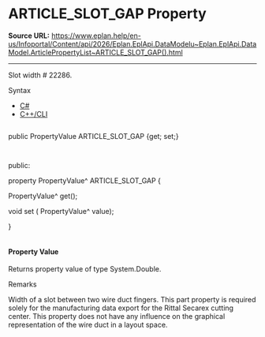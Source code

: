 # ARTICLE_SLOT_GAP Property

**Source URL:** https://www.eplan.help/en-us/Infoportal/Content/api/2026/Eplan.EplApi.DataModelu~Eplan.EplApi.DataModel.ArticlePropertyList~ARTICLE_SLOT_GAP().html

---

Slot width # 22286.

Syntax

- [C#](#i-syntax-CS)
- [C++/CLI](#i-syntax-CPP2005)

```
```
public PropertyValue ARTICLE_SLOT_GAP {get; set;}
```
```

```
```
public:

property PropertyValue^ ARTICLE_SLOT_GAP {

   PropertyValue^ get();

   void set (    PropertyValue^ value);

}
```
```

#### Property Value

Returns property value of type System.Double.

Remarks

Width of a slot between two wire duct fingers. This part property is required solely for the manufacturing data export for the Rittal Secarex cutting center. This property does not have any influence on the graphical representation of the wire duct in a layout space.

